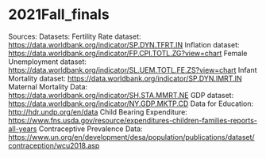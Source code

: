 # 2021Fall_finals
Sources:
Datasets:
Fertility Rate dataset: https://data.worldbank.org/indicator/SP.DYN.TFRT.IN
Inflation dataset:  https://data.worldbank.org/indicator/FP.CPI.TOTL.ZG?view=chart
Female Unemployment dataset: https://data.worldbank.org/indicator/SL.UEM.TOTL.FE.ZS?view=chart
Infant Mortality dataset: https://data.worldbank.org/indicator/SP.DYN.IMRT.IN
Maternal Mortality Data: https://data.worldbank.org/indicator/SH.STA.MMRT.NE
GDP dataset: https://data.worldbank.org/indicator/NY.GDP.MKTP.CD
Data for Education: http://hdr.undp.org/en/data
Child Bearing Expenditure: https://www.fns.usda.gov/resource/expenditures-children-families-reports-all-years 
Contraceptive Prevalence Data: https://www.un.org/en/development/desa/population/publications/dataset/contraception/wcu2018.asp
